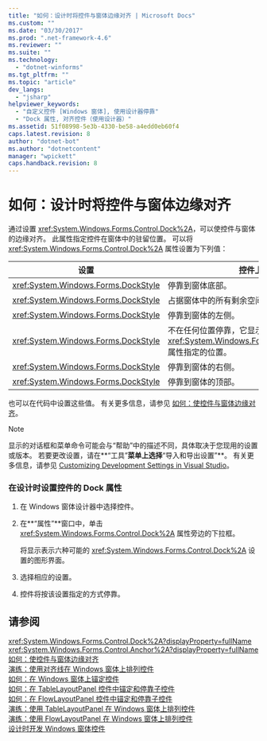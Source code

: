 ```yaml
---
title: "如何：设计时将控件与窗体边缘对齐 | Microsoft Docs"
ms.custom: ""
ms.date: "03/30/2017"
ms.prod: ".net-framework-4.6"
ms.reviewer: ""
ms.suite: ""
ms.technology: 
  - "dotnet-winforms"
ms.tgt_pltfrm: ""
ms.topic: "article"
dev_langs: 
  - "jsharp"
helpviewer_keywords: 
  - "自定义控件 [Windows 窗体], 使用设计器停靠"
  - "Dock 属性, 对齐控件（使用设计器）"
ms.assetid: 51f08998-5e3b-4330-be58-a4edd0eb60f4
caps.latest.revision: 8
author: "dotnet-bot"
ms.author: "dotnetcontent"
manager: "wpickett"
caps.handback.revision: 8
---
```

# 如何：设计时将控件与窗体边缘对齐
通过设置 <xref:System.Windows.Forms.Control.Dock%2A>，可以使控件与窗体的边缘对齐。  此属性指定控件在窗体中的驻留位置。  可以将 <xref:System.Windows.Forms.Control.Dock%2A> 属性设置为下列值：  
  
|设置|控件上的效果|  
|--------|------------|  
|<xref:System.Windows.Forms.DockStyle>|停靠到窗体底部。|  
|<xref:System.Windows.Forms.DockStyle>|占据窗体中的所有剩余空间。|  
|<xref:System.Windows.Forms.DockStyle>|停靠到窗体的左侧。|  
|<xref:System.Windows.Forms.DockStyle>|不在任何位置停靠，它显示在由 <xref:System.Windows.Forms.Control.Location%2A> 属性指定的位置。|  
|<xref:System.Windows.Forms.DockStyle>|停靠到窗体的右侧。|  
|<xref:System.Windows.Forms.DockStyle>|停靠到窗体的顶部。|  
  
 也可以在代码中设置这些值。  有关更多信息，请参见 [如何：使控件与窗体边缘对齐](../../../../docs/framework/winforms/controls/how-to-align-a-control-to-the-edges-of-forms.md)。  
  
> [!NOTE]
>  显示的对话框和菜单命令可能会与“帮助”中的描述不同，具体取决于您现用的设置或版本。  若要更改设置，请在**“工具”**菜单上选择**“导入和导出设置”**。  有关更多信息，请参见 [Customizing Development Settings in Visual Studio](http://msdn.microsoft.com/zh-cn/22c4debb-4e31-47a8-8f19-16f328d7dcd3)。  
  
### 在设计时设置控件的 Dock 属性  
  
1.  在 Windows 窗体设计器中选择控件。  
  
2.  在**“属性”**窗口中，单击 <xref:System.Windows.Forms.Control.Dock%2A> 属性旁边的下拉框。  
  
     将显示表示六种可能的 <xref:System.Windows.Forms.Control.Dock%2A> 设置的图形界面。  
  
3.  选择相应的设置。  
  
4.  控件将按该设置指定的方式停靠。  
  
## 请参阅  
 <xref:System.Windows.Forms.Control.Dock%2A?displayProperty=fullName>   
 <xref:System.Windows.Forms.Control.Anchor%2A?displayProperty=fullName>   
 [如何：使控件与窗体边缘对齐](../../../../docs/framework/winforms/controls/how-to-align-a-control-to-the-edges-of-forms.md)   
 [演练：使用对齐线在 Windows 窗体上排列控件](../../../../docs/framework/winforms/controls/walkthrough-arranging-controls-on-windows-forms-using-snaplines.md)   
 [如何：在 Windows 窗体上锚定控件](../../../../docs/framework/winforms/controls/how-to-anchor-controls-on-windows-forms.md)   
 [如何：在 TableLayoutPanel 控件中锚定和停靠子控件](../../../../docs/framework/winforms/controls/how-to-anchor-and-dock-child-controls-in-a-tablelayoutpanel-control.md)   
 [如何：在 FlowLayoutPanel 控件中锚定和停靠子控件](../../../../docs/framework/winforms/controls/how-to-anchor-and-dock-child-controls-in-a-flowlayoutpanel-control.md)   
 [演练：使用 TableLayoutPanel 在 Windows 窗体上排列控件](../../../../docs/framework/winforms/controls/walkthrough-arranging-controls-on-windows-forms-using-a-tablelayoutpanel.md)   
 [演练：使用 FlowLayoutPanel 在 Windows 窗体上排列控件](../../../../docs/framework/winforms/controls/walkthrough-arranging-controls-on-windows-forms-using-a-flowlayoutpanel.md)   
 [设计时开发 Windows 窗体控件](../../../../docs/framework/winforms/controls/developing-windows-forms-controls-at-design-time.md)
